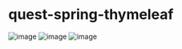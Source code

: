 # quest-spring-thymeleaf
![image](https://user-images.githubusercontent.com/103663832/225007393-08a130fb-f468-4b25-996f-8f6950020a96.png)
![image](https://user-images.githubusercontent.com/103663832/225007535-6de52b9a-2b1d-4e13-b120-144ab1988b66.png)
![image](https://user-images.githubusercontent.com/103663832/225007650-7cf617f7-7aca-4b33-8d01-7b0c97a2bc45.png)

